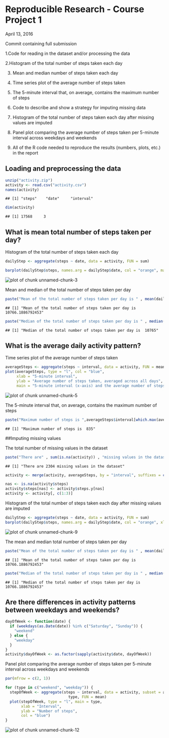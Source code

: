 
# Reproducible Research - Course Project 1
April 13, 2016




Commit containing full submission

1.Code for reading in the dataset and/or processing the data

2.Histogram of the total number of steps taken each day

3. Mean and median number of steps taken each day

4. Time series plot of the average number of steps taken

5. The 5-minute interval that, on average, contains the maximum number of steps

6. Code to describe and show a strategy for imputing missing data

7. Histogram of the total number of steps taken each day after missing values are imputed

8. Panel plot comparing the average number of steps taken per 5-minute interval across weekdays and weekends

9. All of the R code needed to reproduce the results (numbers, plots, etc.) in the report

## Loading and preprocessing the data





```r
unzip("activity.zip")
activity <- read.csv("activity.csv")
names(activity)
```

```
## [1] "steps"    "date"     "interval"
```

```r
dim(activity)
```

```
## [1] 17568     3
```

## What is mean total number of steps taken per day?

Histogram of the total number of steps taken each day


```r
dailyStep <- aggregate(steps ~ date, data = activity, FUN = sum)

barplot(dailyStep$steps, names.arg = dailyStep$date, col = "orange", main = "Total number of steps taken each day", xlab = "Date", ylab = "Steps")
```

![plot of chunk unnamed-chunk-3](figure/unnamed-chunk-3-1.png)

Mean and median of the total number of steps taken per day


```r
paste("Mean of the total number of steps taken per day is " , mean(dailyStep$steps))
```

```
## [1] "Mean of the total number of steps taken per day is  10766.1886792453"
```

```r
paste("Median of the total number of steps taken per day is " , median(dailyStep$steps))
```

```
## [1] "Median of the total number of steps taken per day is  10765"
```

## What is the average daily activity pattern?

Time series plot of the average number of steps taken


```r
averageSteps <- aggregate(steps ~ interval, data = activity, FUN = mean)
plot(averageSteps, type = "l", col = "blue", 
     xlab = "5-minute interval", 
     ylab = "Average number of steps taken, averaged across all days",
     main = "5-minute interval (x-axis) and the average number of steps taken")
```

![plot of chunk unnamed-chunk-5](figure/unnamed-chunk-5-1.png)

The 5-minute interval that, on average, contains the maximum number of steps


```r
paste("Maximum number of steps is ",averageSteps$interval[which.max(averageSteps$steps)])
```

```
## [1] "Maximum number of steps is  835"
```

##Imputing missing values

The total number of missing values in the dataset


```r
paste("There are" , sum(is.na(activity)) , "missing values in the dataset")
```

```
## [1] "There are 2304 missing values in the dataset"
```


```r
activity <- merge(activity, averageSteps, by = "interval", suffixes = c("", ".y"))

nas <- is.na(activity$steps)
activity$steps[nas] <- activity$steps.y[nas]
activity <- activity[, c(1:3)]
```

Histogram of the total number of steps taken each day after missing values are imputed


```r
dailyStep <- aggregate(steps ~ date, data = activity, FUN = sum)
barplot(dailyStep$steps, names.arg = dailyStep$date, col = "orange", xlab = "Date", ylab = "Steps")
```

![plot of chunk unnamed-chunk-9](figure/unnamed-chunk-9-1.png)

The mean and median total number of steps taken per day


```r
paste("Mean of the total number of steps taken per day is " , mean(dailyStep$steps))
```

```
## [1] "Mean of the total number of steps taken per day is  10766.1886792453"
```

```r
paste("Median of the total number of steps taken per day is " , median(dailyStep$steps))
```

```
## [1] "Median of the total number of steps taken per day is  10766.1886792453"
```

## Are there differences in activity patterns between weekdays and weekends?


```r
dayOfWeek <- function(date) {
  if (weekdays(as.Date(date)) %in% c("Saturday", "Sunday")) {
    "weekend"
  } else {
    "weekday"
  }
}
activity$dayOfWeek <- as.factor(sapply(activity$date, dayOfWeek))
```

Panel plot comparing the average number of steps taken per 5-minute interval across weekdays and weekends


```r
par(mfrow = c(2, 1))

for (type in c("weekend", "weekday")) {
  stepOfWeek <- aggregate(steps ~ interval, data = activity, subset = activity$dayOfWeek == 
                            type, FUN = mean)
  plot(stepOfWeek, type = "l", main = type, 
       xlab = "Interval",
       ylab = "Number of steps",
       col = "blue")
}
```

![plot of chunk unnamed-chunk-12](figure/unnamed-chunk-12-1.png)




